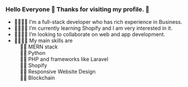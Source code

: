### Hello Everyone 👋 Thanks for visiting my profile. 👋

- 👋💬💬💬 I’m a full-stack developer who has rich experience in Business.
- 👋💬💬💬 I’m currently learning Shopify and I am very interested in it.
- 👋💬💬💬 I’m looking to collaborate on web and app development.
- 👋💬💬💬 My main skills are <br>
   &nbsp;&nbsp;&nbsp;  🐱‍🏍 MERN stack <br>
   &nbsp;&nbsp;&nbsp;  🐱‍🏍 Python <br>
   &nbsp;&nbsp;&nbsp;  🐱‍🏍 PHP and frameworks like Laravel <br>
   &nbsp;&nbsp;&nbsp;  🐱‍🏍 Shopify <br>
   &nbsp;&nbsp;&nbsp;  🐱‍🏍 Responsive Website Design <br>
   &nbsp;&nbsp;&nbsp;  🐱‍🏍 Blockchain <br>
  

